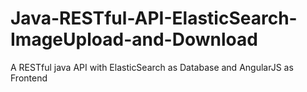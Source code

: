 # Java-RESTful-API-ElasticSearch-ImageUpload-and-Download
A RESTful java API with ElasticSearch as Database and AngularJS as Frontend
